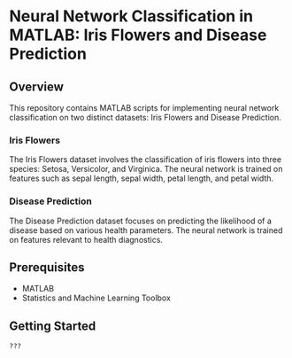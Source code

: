 # Neural Network Classification in MATLAB: Iris Flowers and Disease Prediction

## Overview
This repository contains MATLAB scripts for implementing neural network classification on two distinct datasets: Iris Flowers and Disease Prediction.

### Iris Flowers
The Iris Flowers dataset involves the classification of iris flowers into three species: Setosa, Versicolor, and Virginica. The neural network is trained on features such as sepal length, sepal width, petal length, and petal width.

### Disease Prediction
The Disease Prediction dataset focuses on predicting the likelihood of a disease based on various health parameters. The neural network is trained on features relevant to health diagnostics.

## Prerequisites
- MATLAB
- Statistics and Machine Learning Toolbox

## Getting Started
```
???
```

